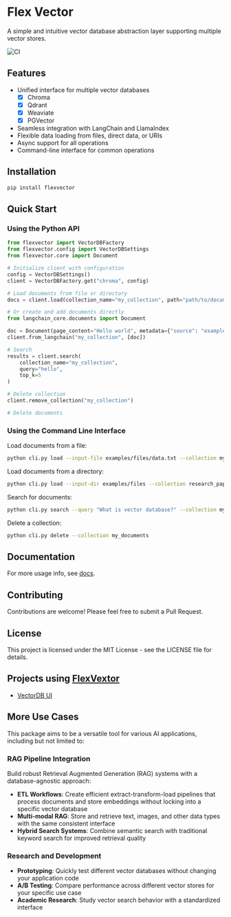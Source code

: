 # Flex Vector

A simple and intuitive vector database abstraction layer supporting multiple vector stores.

![CI](https://github.com/ndamulelonemakh/flexvector/actions/workflows/publish-to-pypi.yml/badge.svg)

## Features

- Unified interface for multiple vector databases
    - [x] Chroma
    - [x] Qdrant
    - [x] Weaviate
    - [x] PGVector
- Seamless integration with LangChain and LlamaIndex
- Flexible data loading from files, direct data, or URIs
- Async support for all operations
- Command-line interface for common operations



## Installation

```bash
pip install flexvector
```

## Quick Start

### Using the Python API

```python
from flexvector import VectorDBFactory
from flexvector.config import VectorDBSettings
from flexvector.core import Document

# Initialize client with configuration
config = VectorDBSettings()
client = VectorDBFactory.get("chroma", config)

# Load documents from file or directory
docs = client.load(collection_name="my_collection", path="path/to/document.txt")

# Or create and add documents directly
from langchain_core.documents import Document

doc = Document(page_content="Hello world", metadata={"source": "example"})
client.from_langchain("my_collection", [doc])

# Search
results = client.search(
    collection_name="my_collection",
    query="hello",
    top_k=5
)

# Delete collection
client.remove_collection("my_collection")

# Delete documents
```

### Using the Command Line Interface

Load documents from a file:
```bash
python cli.py load --input-file examples/files/data.txt --collection my_documents
```

Load documents from a directory:
```bash
python cli.py load --input-dir examples/files --collection research_papers
```

Search for documents:
```bash
python cli.py search --query "What is vector database?" --collection my_documents --top-k 5
```

Delete a collection:
```bash
python cli.py delete --collection my_documents
```

## Documentation

For more usage info, see [docs](./docs/).

## Contributing

Contributions are welcome! Please feel free to submit a Pull Request.

## License

This project is licensed under the MIT License - see the LICENSE file for details.

## Projects using [FlexVextor](https://pypi.org/project/flexvector/)

* [VectorDB UI](https://vectordb-ui.railway.app)

## More Use Cases

This package aims to be a versatile tool for various AI applications, including but not limited to:


### RAG Pipeline Integration
Build robust Retrieval Augmented Generation (RAG) systems with a database-agnostic approach:
- **ETL Workflows**: Create efficient extract-transform-load pipelines that process documents and store embeddings without locking into a specific vector database
- **Multi-modal RAG**: Store and retrieve text, images, and other data types with the same consistent interface
- **Hybrid Search Systems**: Combine semantic search with traditional keyword search for improved retrieval quality

### Research and Development
- **Prototyping**: Quickly test different vector databases without changing your application code
- **A/B Testing**: Compare performance across different vector stores for your specific use case
- **Academic Research**: Study vector search behavior with a standardized interface
